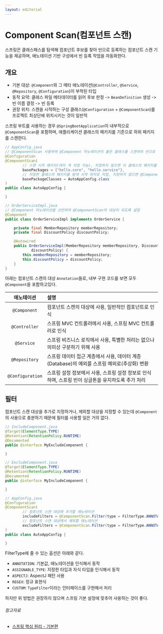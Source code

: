 ```yaml
---
layout: editorial
---
```


# Component Scan(컴포넌트 스캔)

스프링은 클래스패스를 탐색해 컴포넌트 후보를 찾아 빈으로 등록하는 컴포넌트 스캔 기능을 제공하며, 애노테이션 기반 구성에서 빈 등록 작업을 자동화한다.

## 개요

- 기본 대상: `@Component`와 그 메타 애노테이션(`@Controller`, `@Service`, `@Repository`, `@Configuration`)이 부착된 타입
- 동작 요약: 클래스 파일 메타데이터를 읽어 후보 판정 -> `BeanDefinition` 생성 -> 빈 이름 결정 -> 빈 등록
- 권장 위치: 스캔을 시작하는 구성 클래스(`@Configuration` + `@ComponentScan`)를 프로젝트 최상단에 위치시키는 것이 일반적

스프링 부트를 사용하는 경우 `@SpringBootApplication`이 내부적으로 `@ComponentScan`을 포함하며, 애플리케이션 클래스의 패키지를 기준으로 하위 패키지를 스캔한다.

```java
// AppConfig.java
// @ComponentScan 사용하여 @Component 어노테이션이 붙은 클래스를 스캔하여 빈으로 등록  
@Configuration
@ComponentScan(
        // 스캔 시작 패키지(여러 개 지정 가능), 지정하지 않으면 이 클래스의 패키지를 기준으로 하위 패키지 전부 스캔
        basePackages = {"hello.core", "hello.service"},
        // 지정한 클래스의 패키지를 탐색 시작 위치로 지정, 지정하지 않으면 @ComponentScan이 붙은 설정 정보 클래스의 패키지가 시작 위치로 설정됨
        basePackageClasses = AutoAppConfig.class
)
public class AutoAppConfig {

}

// OrderServiceImpl.java
// @Component 어노테이션을 선언하여 @ComponentScan의 대상이 되도록 설정
@Component
public class OrderServiceImpl implements OrderService {

    private final MemberRepository memberRepository;
    private final DiscountPolicy discountPolicy;

    @Autowired
    public OrderServiceImpl(MemberRepository memberRepository, DiscountPolicy
            discountPolicy) {
        this.memberRepository = memberRepository;
        this.discountPolicy = discountPolicy;
    }
}
```

아래는 컴포넌트 스캔의 대상 `Annotation`들로, 내부 구현 코드를 보면 모두 `@Component`을 포함하고있다.

|      애노테이션       | 설명                                                        |
|:----------------:|:----------------------------------------------------------|
|   `@Component`   | 컴포넌트 스캔의 대상에 사용, 일반적인 컴포넌트로 인식                            |
|  `@Controller`   | 스프링 MVC 컨트롤러에서 사용, 스프링 MVC 컨트롤러로 인식                       |
|    `@Service`    | 스프링 비즈니스 로직에서 사용, 특별한 처리는 없으나 의미상 구분하기 위해 사용              |
|  `@Repository`   | 스프링 데이터 접근 계층에서 사용, 데이터 계층(Database)의 예외를 스프링 예외로(추상화) 변환 |
| `@Configuration` | 스프링 설정 정보에서 사용, 스프링 설정 정보로 인식하며, 스프링 빈이 싱글톤을 유지하도록 추가 처리  |

## 필터

컴포넌트 스캔 대상을 추가로 지정하거나, 제외할 대상을 지정할 수 있는데 `@Component`의 사용으로 충분하기 때문에 필터를 사용할 일은 거의 없다.

```java
// IncludeComponent.java
@Target(ElementType.TYPE)
@Retention(RetentionPolicy.RUNTIME)
@Documented
public @interface MyExcludeComponent {

}

// ExcludeComponent.java
@Target(ElementType.TYPE)
@Retention(RetentionPolicy.RUNTIME)
@Documented
public @interface MyIncludeComponent {

}

// AppConfig.java
@Configuration
@ComponentScan(
        // 컴포넌트 스캔 대상에 추가할 애노테이션
        includeFilters = @ComponentScan.Filter(type = FilterType.ANNOTATION, classes = MyIncludeComponent.class),
        // 컴포넌트 스캔 대상에서 제외할 애노테이션
        excludeFilters = @ComponentScan.Filter(type = FilterType.ANNOTATION, classes = MyExcludeComponent.class)
)
public class AutoAppConfig {

}
```

FilterType에 줄 수 있는 옵션은 아래와 같다.

- `ANNOTATION`: 기본값, 애노테이션을 인식해서 동작
- `ASSIGNABLE_TYPE`: 지정한 타입과 자식 타입을 인식해서 동작
- `ASPECTJ`: AspectJ 패턴 사용
- `REGEX`: 정규 표현식
- `CUSTOM`: `TypeFilter`이라는 인터페이스를 구현해서 처리

하지만 위 방법은 권장하지 않으며 스프링 기본 설정에 맞추어 사용하는 것이 좋다.

###### 참고자료

- [스프링 핵심 원리 - 기본편](https://www.inflearn.com/course/스프링-핵심-원리-기본편)